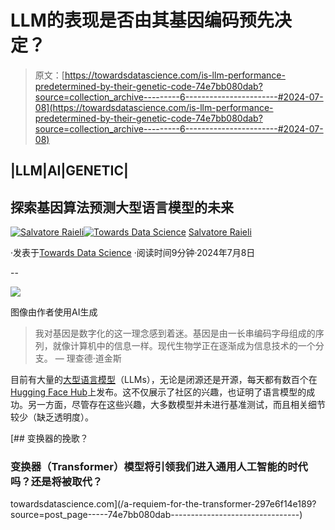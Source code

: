 # LLM的表现是否由其基因编码预先决定？

> 原文：[https://towardsdatascience.com/is-llm-performance-predetermined-by-their-genetic-code-74e7bb080dab?source=collection_archive---------6-----------------------#2024-07-08](https://towardsdatascience.com/is-llm-performance-predetermined-by-their-genetic-code-74e7bb080dab?source=collection_archive---------6-----------------------#2024-07-08)

## |LLM|AI|GENETIC|

## 探索基因算法预测大型语言模型的未来

[](https://salvatore-raieli.medium.com/?source=post_page---byline--74e7bb080dab--------------------------------)[![Salvatore Raieli](../Images/6bb4520e2df40d20283e7283141b5e06.png)](https://salvatore-raieli.medium.com/?source=post_page---byline--74e7bb080dab--------------------------------)[](https://towardsdatascience.com/?source=post_page---byline--74e7bb080dab--------------------------------)[![Towards Data Science](../Images/a6ff2676ffcc0c7aad8aaf1d79379785.png)](https://towardsdatascience.com/?source=post_page---byline--74e7bb080dab--------------------------------) [Salvatore Raieli](https://salvatore-raieli.medium.com/?source=post_page---byline--74e7bb080dab--------------------------------)

·发表于[Towards Data Science](https://towardsdatascience.com/?source=post_page---byline--74e7bb080dab--------------------------------) ·阅读时间9分钟·2024年7月8日

--

![](../Images/26d5701153d882e346f4f555a552da1e.png)

图像由作者使用AI生成

> 我对基因是数字化的这一理念感到着迷。基因是由一长串编码字母组成的序列，就像计算机中的信息一样。现代生物学正在逐渐成为信息技术的一个分支。 — 理查德·道金斯

目前有大量的[大型语言模型](https://github.com/SalvatoreRa/tutorial/blob/main/artificial%20intelligence/FAQ.md#:~:text=Large%20Language%20Models)（LLMs），无论是闭源还是开源，每天都有数百个在[Hugging Face Hub](https://huggingface.co/docs/hub/en/index)上发布。这不仅展示了社区的兴趣，也证明了语言模型的成功。另一方面，尽管存在这些兴趣，大多数模型并未进行基准测试，而且相关细节较少（缺乏透明度）。

[](/a-requiem-for-the-transformer-297e6f14e189?source=post_page-----74e7bb080dab--------------------------------) [## 变换器的挽歌？

### 变换器（Transformer）模型将引领我们进入通用人工智能的时代吗？还是将被取代？

towardsdatascience.com](/a-requiem-for-the-transformer-297e6f14e189?source=post_page-----74e7bb080dab--------------------------------)
